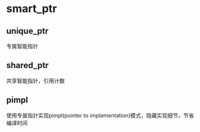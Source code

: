 # smart_ptr
## unique_ptr

专属智能指针

## shared_ptr

共享智能指针，引用计数

## pimpl

使用专属指针实现pimpl(pointer to implementation)模式，隐藏实现细节，节省编译时间
